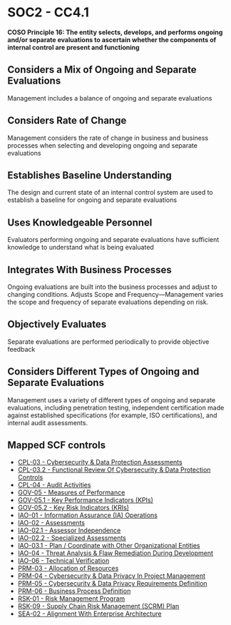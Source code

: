 # SOC2 - CC4.1
**COSO Principle 16: The entity selects, develops, and performs ongoing and/or separate evaluations to ascertain whether the components of internal control are present and functioning**
## Considers a Mix of Ongoing and Separate Evaluations
Management includes a balance of ongoing and separate evaluations
## Considers Rate of Change
Management considers the rate of change in business and business processes when selecting and developing ongoing and separate evaluations
## Establishes Baseline Understanding
The design and current state of an internal control system are used to establish a baseline for ongoing and separate evaluations
## Uses Knowledgeable Personnel
Evaluators performing ongoing and separate evaluations have sufficient knowledge to understand what is being evaluated
## Integrates With Business Processes
Ongoing evaluations are built into the business processes and adjust to changing conditions. Adjusts Scope and Frequency—Management varies the scope and frequency of separate evaluations depending on risk.
## Objectively Evaluates
Separate evaluations are performed periodically to provide objective feedback
## Considers Different Types of Ongoing and Separate Evaluations
Management uses a variety of different types of ongoing and separate evaluations, including penetration testing, independent certification made against established specifications (for example, ISO certifications), and internal audit assessments.
## Mapped SCF controls
- [CPL-03 - Cybersecurity & Data Protection Assessments](../scf/cpl-03-cybersecurity&dataprotectionassessments.md)
- [CPL-03.2 - Functional Review Of Cybersecurity & Data Protection Controls](../scf/cpl-032-functionalreviewofcybersecurity&dataprotectioncontrols.md)
- [CPL-04 - Audit Activities](../scf/cpl-04-auditactivities.md)
- [GOV-05 - Measures of Performance](../scf/gov-05-measuresofperformance.md)
- [GOV-05.1 - Key Performance Indicators (KPIs)](../scf/gov-051-keyperformanceindicatorskpis.md)
- [GOV-05.2 - Key Risk Indicators (KRIs)](../scf/gov-052-keyriskindicatorskris.md)
- [IAO-01 - Information Assurance (IA) Operations](../scf/iao-01-informationassuranceiaoperations.md)
- [IAO-02 - Assessments](../scf/iao-02-assessments.md)
- [IAO-02.1 - Assessor Independence](../scf/iao-021-assessorindependence.md)
- [IAO-02.2 - Specialized Assessments](../scf/iao-022-specializedassessments.md)
- [IAO-03.1 - Plan / Coordinate with Other Organizational Entities](../scf/iao-031-plancoordinatewithotherorganizationalentities.md)
- [IAO-04 - Threat Analysis & Flaw Remediation During Development](../scf/iao-04-threatanalysis&flawremediationduringdevelopment.md)
- [IAO-06 - Technical Verification](../scf/iao-06-technicalverification.md)
- [PRM-03 - Allocation of Resources](../scf/prm-03-allocationofresources.md)
- [PRM-04 - Cybersecurity & Data Privacy In Project Management](../scf/prm-04-cybersecurity&dataprivacyinprojectmanagement.md)
- [PRM-05 - Cybersecurity & Data Privacy Requirements Definition](../scf/prm-05-cybersecurity&dataprivacyrequirementsdefinition.md)
- [PRM-06 - Business Process Definition](../scf/prm-06-businessprocessdefinition.md)
- [RSK-01 - Risk Management Program](../scf/rsk-01-riskmanagementprogram.md)
- [RSK-09 - Supply Chain Risk Management (SCRM) Plan](../scf/rsk-09-supplychainriskmanagementscrmplan.md)
- [SEA-02 - Alignment With Enterprise Architecture](../scf/sea-02-alignmentwithenterprisearchitecture.md)